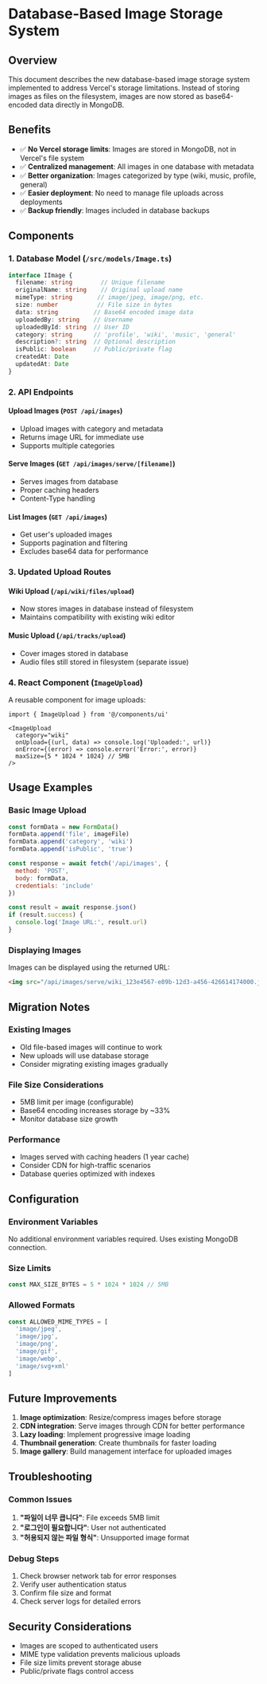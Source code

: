 # Database-Based Image Storage System

## Overview

This document describes the new database-based image storage system implemented to address Vercel's storage limitations. Instead of storing images as files on the filesystem, images are now stored as base64-encoded data directly in MongoDB.

## Benefits

- ✅ **No Vercel storage limits**: Images are stored in MongoDB, not in Vercel's file system
- ✅ **Centralized management**: All images in one database with metadata
- ✅ **Better organization**: Images categorized by type (wiki, music, profile, general)
- ✅ **Easier deployment**: No need to manage file uploads across deployments
- ✅ **Backup friendly**: Images included in database backups

## Components

### 1. Database Model (`/src/models/Image.ts`)

```typescript
interface IImage {
  filename: string        // Unique filename
  originalName: string    // Original upload name
  mimeType: string       // image/jpeg, image/png, etc.
  size: number           // File size in bytes
  data: string          // Base64 encoded image data
  uploadedBy: string    // Username
  uploadedById: string  // User ID
  category: string      // 'profile', 'wiki', 'music', 'general'
  description?: string  // Optional description
  isPublic: boolean     // Public/private flag
  createdAt: Date
  updatedAt: Date
}
```

### 2. API Endpoints

#### Upload Images (`POST /api/images`)
- Upload images with category and metadata
- Returns image URL for immediate use
- Supports multiple categories

#### Serve Images (`GET /api/images/serve/[filename]`)
- Serves images from database
- Proper caching headers
- Content-Type handling

#### List Images (`GET /api/images`)
- Get user's uploaded images
- Supports pagination and filtering
- Excludes base64 data for performance

### 3. Updated Upload Routes

#### Wiki Upload (`/api/wiki/files/upload`)
- Now stores images in database instead of filesystem
- Maintains compatibility with existing wiki editor

#### Music Upload (`/api/tracks/upload`)
- Cover images stored in database
- Audio files still stored in filesystem (separate issue)

### 4. React Component (`ImageUpload`)

A reusable component for image uploads:

```tsx
import { ImageUpload } from '@/components/ui'

<ImageUpload
  category="wiki"
  onUpload={(url, data) => console.log('Uploaded:', url)}
  onError={(error) => console.error('Error:', error)}
  maxSize={5 * 1024 * 1024} // 5MB
/>
```

## Usage Examples

### Basic Image Upload

```javascript
const formData = new FormData()
formData.append('file', imageFile)
formData.append('category', 'wiki')
formData.append('isPublic', 'true')

const response = await fetch('/api/images', {
  method: 'POST',
  body: formData,
  credentials: 'include'
})

const result = await response.json()
if (result.success) {
  console.log('Image URL:', result.url)
}
```

### Displaying Images

Images can be displayed using the returned URL:

```html
<img src="/api/images/serve/wiki_123e4567-e89b-12d3-a456-426614174000.jpg" alt="Image" />
```

## Migration Notes

### Existing Images

- Old file-based images will continue to work
- New uploads will use database storage
- Consider migrating existing images gradually

### File Size Considerations

- 5MB limit per image (configurable)
- Base64 encoding increases storage by ~33%
- Monitor database size growth

### Performance

- Images served with caching headers (1 year cache)
- Consider CDN for high-traffic scenarios
- Database queries optimized with indexes

## Configuration

### Environment Variables

No additional environment variables required. Uses existing MongoDB connection.

### Size Limits

```typescript
const MAX_SIZE_BYTES = 5 * 1024 * 1024 // 5MB
```

### Allowed Formats

```typescript
const ALLOWED_MIME_TYPES = [
  'image/jpeg',
  'image/jpg', 
  'image/png',
  'image/gif',
  'image/webp',
  'image/svg+xml'
]
```

## Future Improvements

1. **Image optimization**: Resize/compress images before storage
2. **CDN integration**: Serve images through CDN for better performance
3. **Lazy loading**: Implement progressive image loading
4. **Thumbnail generation**: Create thumbnails for faster loading
5. **Image gallery**: Build management interface for uploaded images

## Troubleshooting

### Common Issues

1. **"파일이 너무 큽니다"**: File exceeds 5MB limit
2. **"로그인이 필요합니다"**: User not authenticated
3. **"허용되지 않는 파일 형식"**: Unsupported image format

### Debug Steps

1. Check browser network tab for error responses
2. Verify user authentication status
3. Confirm file size and format
4. Check server logs for detailed errors

## Security Considerations

- Images are scoped to authenticated users
- MIME type validation prevents malicious uploads
- File size limits prevent storage abuse
- Public/private flags control access